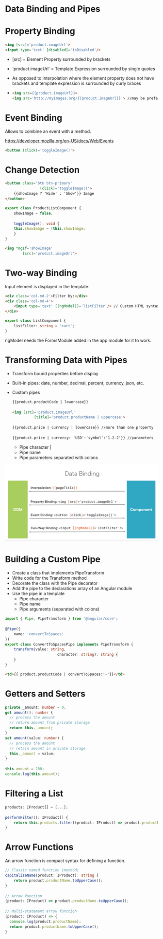 # **Data Binding and Pipes**

# Property Binding

```html
<img [src]='product.imageUrl'>
<input type='text' [disabled]='isDisabled'/>
```

- [src] = Element Property surrounded by brackets

- 'product.imageUrl' = Template Expression surrounded by single quotes

- As opposed to interpolation where the element property does not have brackets and template expression is surrounded by curly braces

- ```html
  <img src={{product.imageUrl}}>
  <img src='http://myImages.org/{{product.imageUrl}}'> //may be preferred
  ```

# Event Binding

Allows to combine an event with a method.

https://developer.mozilla.org/en-US/docs/Web/Events

```html
<button (click)='toggleImage()'>
```

# Change Detection

```html
<button class='btn btn-primary'
				(click)='toggleImage()'>
	{{showImage ? 'Hide' : 'Show'}} Image
</button>
```

```typescript
export class ProductListComponent {
	showImage = false;
	
	toggleImage(): void {
	this.showImage = !this.showImage;
	}
}
```

```html
<img *ngIf='showImage'
		[src]='product.imageUrl'>
```

# Two-way Binding

Input element is displayed in the template.

```html
<div class='col-md-2'>Filter by:</div>
<div class='col-md-4'>
	<input type='text' [(ngModel)]='listFilter'/> // Custom HTML syntax
</div>
```

```typescript
export class ListComponent {
	listFilter: string = 'cart';
}
```

ngModel needs the FormsModule added in the app module for it to work.

# Transforming Data with Pipes

- Transform bound properties before display

- Built-in pipes: date, number, decimal, percent, currency, json, etc.

- Custom pipes

  ```html
  {{product.productCode | lowercase}}
  
  <img [src]='product.imageUrl'
  			[title]='product.productName | uppercase'>
  
  {{product.price | currency | lowercase}} //more than one property
  
  {{product.price | currency: 'USD':'symbol':'1.2-2'}} //parameters
  ```

  - Pipe character |
  - Pipe name
  - Pipe parameters separated with colons

![image-20210914110954056](../Images/image-20210914110954056.png)

# Building a Custom Pipe

- Create a class that implements PipeTransform
- Write code for the Transform method
- Decorate the class with the Pipe decorator
- Add the pipe to the declarations array of an Angular module
- Use the pipe in a template
  - Pipe character
  - Pipe name
  - Pipe arguments (separated with colons)

```typescript
import { Pipe, PipeTransform } from '@angular/core';

@Pipe({
	name: 'convertToSpaces'
})
export class ConvertToSpacesPipe implements PipeTransform {
	transform(value: string,
						character: string): string {			
	}
}
```

```html
<td>{{ product.productCode | convertToSpaces:'-'}}</td>
```

# Getters and Setters

```typescript
private _amount: number = 0;
get amount(): number {
  // process the amount
  // return amount from private storage
  return this._amount;
}
set amount(value: number) {
  // process the amount
  // retain amount in private storage
  this._amount = value;
}

this.amount = 200;
console.log(this.amount);
```

# Filtering a List

```typescript
products: IProduct[] = [...];

performFilter(): IProduct[] {
	return this.products.filter((product: IProduct) => product.productName.includes(this.listFilter));
}
```

# Arrow Functions

An arrow function is compact syntax for defining a function.

```typescript
// Classic named function (method)
capitalizeName(product: IProduct): string {
	return product.productName.toUpperCase();
}

// Arrow function
(product: IProduct) => product.productName.toUpperCase();

// Multi-statement arrow function
(product: IProduct) => {
  console.log(product.productName);
  return product.productName.toUpperCase();
}
```

